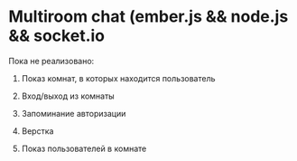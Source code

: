 Multiroom chat (ember.js && node.js && socket.io
================================================

Пока не реализовано:

1. Показ комнат, в которых находится пользователь

2. Вход/выход из комнаты

3. Запоминание авторизации

4. Верстка

5. Показ пользователей в комнате
